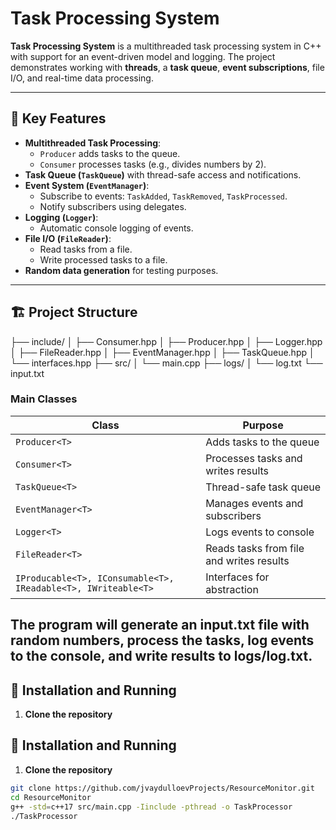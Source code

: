 # Task Processing System

**Task Processing System** is a multithreaded task processing system in C++ with support for an event-driven model and logging. The project demonstrates working with **threads**, a **task queue**, **event subscriptions**, file I/O, and real-time data processing.

---

## 📌 Key Features

- **Multithreaded Task Processing**:
  - `Producer` adds tasks to the queue.
  - `Consumer` processes tasks (e.g., divides numbers by 2).
- **Task Queue (`TaskQueue`)** with thread-safe access and notifications.
- **Event System (`EventManager`)**:
  - Subscribe to events: `TaskAdded`, `TaskRemoved`, `TaskProcessed`.
  - Notify subscribers using delegates.
- **Logging (`Logger`)**:
  - Automatic console logging of events.
- **File I/O (`FileReader`)**:
  - Read tasks from a file.
  - Write processed tasks to a file.
- **Random data generation** for testing purposes.

---

## 🏗️ Project Structure
├── include/
│ ├── Consumer.hpp
│ ├── Producer.hpp
│ ├── Logger.hpp
│ ├── FileReader.hpp
│ ├── EventManager.hpp
│ ├── TaskQueue.hpp
│ └── interfaces.hpp
├── src/
│ └── main.cpp
├── logs/
│ └── log.txt
└── input.txt


### Main Classes

| Class | Purpose |
|-------|---------|
| `Producer<T>` | Adds tasks to the queue |
| `Consumer<T>` | Processes tasks and writes results |
| `TaskQueue<T>` | Thread-safe task queue |
| `EventManager<T>` | Manages events and subscribers |
| `Logger<T>` | Logs events to console |
| `FileReader<T>` | Reads tasks from file and writes results |
| `IProducable<T>, IConsumable<T>, IReadable<T>, IWriteable<T>` | Interfaces for abstraction |



The program will generate an input.txt file with random numbers, process the tasks, log events to the console, and write results to logs/log.txt.
---

## 🚀 Installation and Running

1. **Clone the repository**

## 🚀 Installation and Running

1. **Clone the repository**

```bash
git clone https://github.com/jvaydulloevProjects/ResourceMonitor.git
cd ResourceMonitor
g++ -std=c++17 src/main.cpp -Iinclude -pthread -o TaskProcessor
./TaskProcessor



